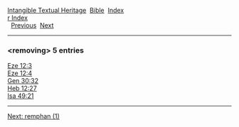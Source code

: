[Intangible Textual Heritage](../../index)  [Bible](../index) 
[Index](index)   
[r Index](_r_)  
  [Previous](c09346)  [Next](c09348) 

------------------------------------------------------------------------

### &lt;removing&gt; 5 entries

[Eze 12:3](../kjv/eze012.htm#003)  
[Eze 12:4](../kjv/eze012.htm#004)  
[Gen 30:32](../kjv/gen030.htm#032)  
[Heb 12:27](../kjv/heb012.htm#027)  
[Isa 49:21](../kjv/isa049.htm#021)  

------------------------------------------------------------------------

[Next: remphan (1)](c09348)

